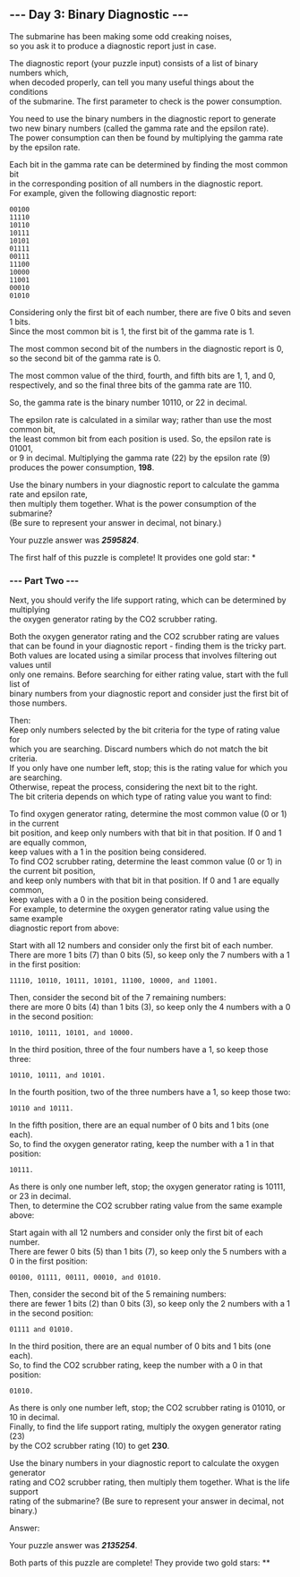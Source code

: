 ## --- Day 3: Binary Diagnostic ---
The submarine has been making some odd creaking noises,   
so you ask it to produce a diagnostic report just in case.

The diagnostic report (your puzzle input) consists of a list of binary numbers which,   
when decoded properly, can tell you many useful things about the conditions    
of the submarine. The first parameter to check is the power consumption.

You need to use the binary numbers in the diagnostic report to generate    
two new binary numbers (called the gamma rate and the epsilon rate).    
The power consumption can then be found by multiplying the gamma rate by the epsilon rate.    

Each bit in the gamma rate can be determined by finding the most common bit    
in the corresponding position of all numbers in the diagnostic report.   
For example, given the following diagnostic report:
````
00100
11110
10110
10111
10101
01111
00111
11100
10000
11001
00010
01010
````
Considering only the first bit of each number, there are five 0 bits and seven 1 bits.    
Since the most common bit is 1, the first bit of the gamma rate is 1.  

The most common second bit of the numbers in the diagnostic report is 0,   
so the second bit of the gamma rate is 0.   

The most common value of the third, fourth, and fifth bits are 1, 1, and 0,    
respectively, and so the final three bits of the gamma rate are 110.  

So, the gamma rate is the binary number 10110, or 22 in decimal.  

The epsilon rate is calculated in a similar way; rather than use the most common bit,   
the least common bit from each position is used. So, the epsilon rate is 01001,   
or 9 in decimal. Multiplying the gamma rate (22) by the epsilon rate (9)    
produces the power consumption, **198**.    

Use the binary numbers in your diagnostic report to calculate the gamma rate and epsilon rate,    
then multiply them together. What is the power consumption of the submarine?    
(Be sure to represent your answer in decimal, not binary.)

Your puzzle answer was **_2595824_**.

The first half of this puzzle is complete! It provides one gold star: *

### --- Part Two ---
Next, you should verify the life support rating, which can be determined by multiplying    
the oxygen generator rating by the CO2 scrubber rating.   

Both the oxygen generator rating and the CO2 scrubber rating are values   
that can be found in your diagnostic report - finding them is the tricky part.   
Both values are located using a similar process that involves filtering out values until   
only one remains. Before searching for either rating value, start with the full list of    
binary numbers from your diagnostic report and consider just the first bit of those numbers.   

Then:   
Keep only numbers selected by the bit criteria for the type of rating value for      
which you are searching. Discard numbers which do not match the bit criteria.    
If you only have one number left, stop; this is the rating value for which you are searching.    
Otherwise, repeat the process, considering the next bit to the right.     
The bit criteria depends on which type of rating value you want to find:    

To find oxygen generator rating, determine the most common value (0 or 1) in the current   
bit position, and keep only numbers with that bit in that position. If 0 and 1 are equally common,    
keep values with a 1 in the position being considered.   
To find CO2 scrubber rating, determine the least common value (0 or 1) in the current bit position,   
and keep only numbers with that bit in that position. If 0 and 1 are equally common,    
keep values with a 0 in the position being considered.   
For example, to determine the oxygen generator rating value using the same example    
diagnostic report from above:

Start with all 12 numbers and consider only the first bit of each number.   
There are more 1 bits (7) than 0 bits (5), so keep only the 7 numbers with a 1 in the first position: 
````
11110, 10110, 10111, 10101, 11100, 10000, and 11001.
````
Then, consider the second bit of the 7 remaining numbers:   
there are more 0 bits (4) than 1 bits (3), so keep only the 4 numbers with a 0 in the second position:    
````
10110, 10111, 10101, and 10000.
````
In the third position, three of the four numbers have a 1, so keep those three:    
````
10110, 10111, and 10101.
````
In the fourth position, two of the three numbers have a 1, so keep those two:    
````
10110 and 10111.
````
In the fifth position, there are an equal number of 0 bits and 1 bits (one each).   
So, to find the oxygen generator rating, keep the number with a 1 in that position:    
````
10111.
````
As there is only one number left, stop; the oxygen generator rating is 10111, or 23 in decimal.   
Then, to determine the CO2 scrubber rating value from the same example above:   

Start again with all 12 numbers and consider only the first bit of each number.   
There are fewer 0 bits (5) than 1 bits (7), so keep only the 5 numbers with a 0 in the first position: 
````
00100, 01111, 00111, 00010, and 01010.
````
Then, consider the second bit of the 5 remaining numbers:    
there are fewer 1 bits (2) than 0 bits (3), so keep only the 2 numbers with a 1 in the second position: 
````
01111 and 01010.
````
In the third position, there are an equal number of 0 bits and 1 bits (one each).   
So, to find the CO2 scrubber rating, keep the number with a 0 in that position:    
````
01010.
````
As there is only one number left, stop; the CO2 scrubber rating is 01010, or 10 in decimal.   
Finally, to find the life support rating, multiply the oxygen generator rating (23)    
by the CO2 scrubber rating (10) to get **230**.

Use the binary numbers in your diagnostic report to calculate the oxygen generator   
rating and CO2 scrubber rating, then multiply them together. What is the life support    
rating of the submarine? (Be sure to represent your answer in decimal, not binary.)   

Answer: 
 
Your puzzle answer was **_2135254_**.

Both parts of this puzzle are complete! They provide two gold stars: **
